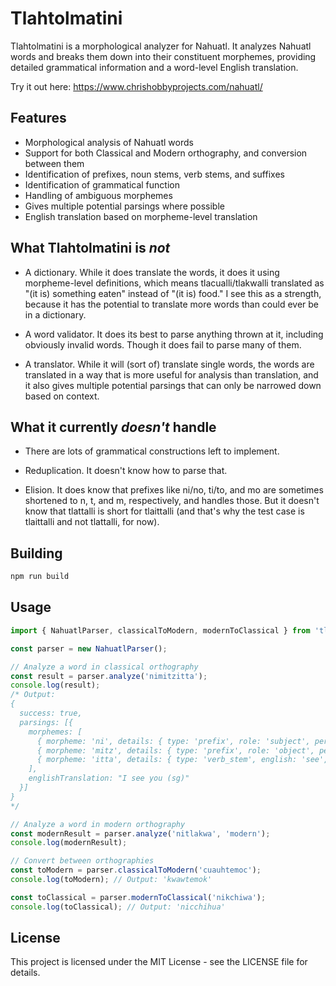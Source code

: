 # Tlahtolmatini

Tlahtolmatini is a morphological analyzer for Nahuatl. It analyzes Nahuatl words and breaks them down into their constituent morphemes, providing detailed grammatical information and a word-level English translation.

Try it out here: https://www.chrishobbyprojects.com/nahuatl/

## Features

- Morphological analysis of  Nahuatl words
- Support for both Classical and Modern orthography, and conversion between them
- Identification of prefixes, noun stems,  verb stems, and suffixes
- Identification of grammatical function
- Handling of ambiguous morphemes
- Gives multiple potential parsings where possible
- English translation based on morpheme-level translation

## What Tlahtolmatini is *not*

- A dictionary. While it does translate the words, it does it using morpheme-level definitions, which means tlacualli/tlakwalli translated as "(it is) something eaten" instead of "(it is) food." I see this as a strength, because it has the potential to translate more words than could ever be in a dictionary.

- A word validator. It does its best to parse anything thrown at it, including obviously invalid words. Though it does fail to parse many of them.

- A translator. While it will (sort of) translate single words, the words are translated in a way that is more useful for analysis than translation, and it also gives multiple potential parsings that can only be narrowed down based on context.

## What it currently *doesn't* handle

- There are lots of grammatical constructions left to implement.

- Reduplication. It doesn't know how to parse that.

- Elision. It does know that prefixes like ni/no, ti/to, and mo are sometimes shortened to n, t, and m, respectively, and handles those. But it doesn't know that tlattalli is short for tlaittalli (and that's why the test case is tlaittalli and not tlattalli, for now).

## Building

```bash
npm run build
```

## Usage

```javascript
import { NahuatlParser, classicalToModern, modernToClassical } from 'tlahtolmatini';

const parser = new NahuatlParser();

// Analyze a word in classical orthography
const result = parser.analyze('nimitzitta');
console.log(result);
/* Output:
{
  success: true,
  parsings: [{
    morphemes: [
      { morpheme: 'ni', details: { type: 'prefix', role: 'subject', person: 'first', number: 'singular' } },
      { morpheme: 'mitz', details: { type: 'prefix', role: 'object', person: 'second', english: 'you (sg)' } },
      { morpheme: 'itta', details: { type: 'verb_stem', english: 'see', past: 'saw', pp: 'seen' } }
    ],
    englishTranslation: "I see you (sg)"
  }]
}
*/

// Analyze a word in modern orthography
const modernResult = parser.analyze('nitlakwa', 'modern');
console.log(modernResult);

// Convert between orthographies
const toModern = parser.classicalToModern('cuauhtemoc');
console.log(toModern); // Output: 'kwawtemok'

const toClassical = parser.modernToClassical('nikchiwa');
console.log(toClassical); // Output: 'nicchihua'
```

## License

This project is licensed under the MIT License - see the LICENSE file for details.
